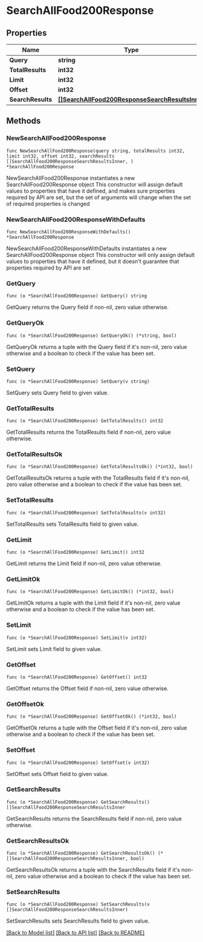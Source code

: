 # SearchAllFood200Response

## Properties

Name | Type | Description | Notes
------------ | ------------- | ------------- | -------------
**Query** | **string** |  | 
**TotalResults** | **int32** |  | 
**Limit** | **int32** |  | 
**Offset** | **int32** |  | 
**SearchResults** | [**[]SearchAllFood200ResponseSearchResultsInner**](SearchAllFood200ResponseSearchResultsInner.md) |  | 

## Methods

### NewSearchAllFood200Response

`func NewSearchAllFood200Response(query string, totalResults int32, limit int32, offset int32, searchResults []SearchAllFood200ResponseSearchResultsInner, ) *SearchAllFood200Response`

NewSearchAllFood200Response instantiates a new SearchAllFood200Response object
This constructor will assign default values to properties that have it defined,
and makes sure properties required by API are set, but the set of arguments
will change when the set of required properties is changed

### NewSearchAllFood200ResponseWithDefaults

`func NewSearchAllFood200ResponseWithDefaults() *SearchAllFood200Response`

NewSearchAllFood200ResponseWithDefaults instantiates a new SearchAllFood200Response object
This constructor will only assign default values to properties that have it defined,
but it doesn't guarantee that properties required by API are set

### GetQuery

`func (o *SearchAllFood200Response) GetQuery() string`

GetQuery returns the Query field if non-nil, zero value otherwise.

### GetQueryOk

`func (o *SearchAllFood200Response) GetQueryOk() (*string, bool)`

GetQueryOk returns a tuple with the Query field if it's non-nil, zero value otherwise
and a boolean to check if the value has been set.

### SetQuery

`func (o *SearchAllFood200Response) SetQuery(v string)`

SetQuery sets Query field to given value.


### GetTotalResults

`func (o *SearchAllFood200Response) GetTotalResults() int32`

GetTotalResults returns the TotalResults field if non-nil, zero value otherwise.

### GetTotalResultsOk

`func (o *SearchAllFood200Response) GetTotalResultsOk() (*int32, bool)`

GetTotalResultsOk returns a tuple with the TotalResults field if it's non-nil, zero value otherwise
and a boolean to check if the value has been set.

### SetTotalResults

`func (o *SearchAllFood200Response) SetTotalResults(v int32)`

SetTotalResults sets TotalResults field to given value.


### GetLimit

`func (o *SearchAllFood200Response) GetLimit() int32`

GetLimit returns the Limit field if non-nil, zero value otherwise.

### GetLimitOk

`func (o *SearchAllFood200Response) GetLimitOk() (*int32, bool)`

GetLimitOk returns a tuple with the Limit field if it's non-nil, zero value otherwise
and a boolean to check if the value has been set.

### SetLimit

`func (o *SearchAllFood200Response) SetLimit(v int32)`

SetLimit sets Limit field to given value.


### GetOffset

`func (o *SearchAllFood200Response) GetOffset() int32`

GetOffset returns the Offset field if non-nil, zero value otherwise.

### GetOffsetOk

`func (o *SearchAllFood200Response) GetOffsetOk() (*int32, bool)`

GetOffsetOk returns a tuple with the Offset field if it's non-nil, zero value otherwise
and a boolean to check if the value has been set.

### SetOffset

`func (o *SearchAllFood200Response) SetOffset(v int32)`

SetOffset sets Offset field to given value.


### GetSearchResults

`func (o *SearchAllFood200Response) GetSearchResults() []SearchAllFood200ResponseSearchResultsInner`

GetSearchResults returns the SearchResults field if non-nil, zero value otherwise.

### GetSearchResultsOk

`func (o *SearchAllFood200Response) GetSearchResultsOk() (*[]SearchAllFood200ResponseSearchResultsInner, bool)`

GetSearchResultsOk returns a tuple with the SearchResults field if it's non-nil, zero value otherwise
and a boolean to check if the value has been set.

### SetSearchResults

`func (o *SearchAllFood200Response) SetSearchResults(v []SearchAllFood200ResponseSearchResultsInner)`

SetSearchResults sets SearchResults field to given value.



[[Back to Model list]](../README.md#documentation-for-models) [[Back to API list]](../README.md#documentation-for-api-endpoints) [[Back to README]](../README.md)


